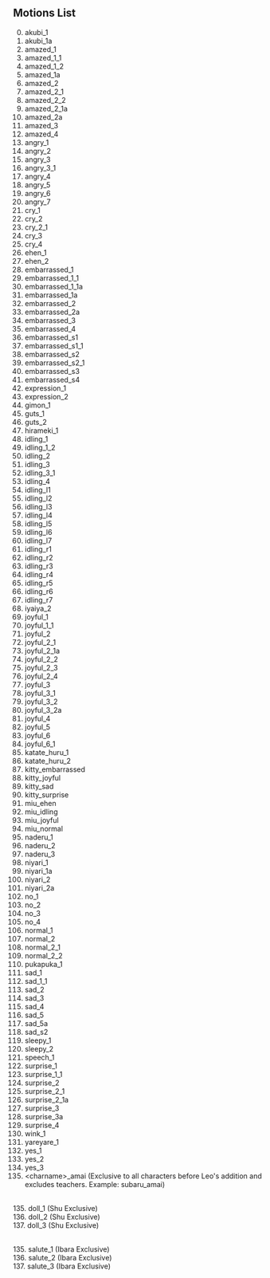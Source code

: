 ## Motions List

0.   akubi_1
1.   akubi_1a
2.   amazed_1
3.   amazed_1_1
4.   amazed_1_2
5.   amazed_1a
6.   amazed_2
7.   amazed_2_1
8.   amazed_2_2
9.   amazed_2_1a
10.  amazed_2a
11.  amazed_3
12.  amazed_4
13.  angry_1
14.  angry_2
15.  angry_3
16.  angry_3_1
17.  angry_4
18.  angry_5
19.  angry_6
20.  angry_7
21.  cry_1
22.  cry_2
23.  cry_2_1
24.  cry_3
25.  cry_4
26.  ehen_1
27.  ehen_2
28.  embarrassed_1
29.  embarrassed_1_1
30.  embarrassed_1_1a
31.  embarrassed_1a
32.  embarrassed_2
33.  embarrassed_2a
34.  embarrassed_3
35.  embarrassed_4
36.  embarrassed_s1
37.  embarrassed_s1_1
38.  embarrassed_s2
39.  embarrassed_s2_1
40.  embarrassed_s3
41.  embarrassed_s4
42.  expression_1
43.  expression_2
44.  gimon_1
45.  guts_1
46.  guts_2
47.  hirameki_1
48.  idling_1
49.  idling_1_2
50.  idling_2
51.  idling_3
52.  idling_3_1
53.  idling_4
54.  idling_l1
55.  idling_l2
56.  idling_l3
57.  idling_l4
58.  idling_l5
59.  idling_l6
60.  idling_l7
61.  idling_r1
62.  idling_r2
63.  idling_r3
64.  idling_r4
65.  idling_r5
66.  idling_r6
67.  idling_r7
68.  iyaiya_2
69.  joyful_1
70.  joyful_1_1
71.  joyful_2
72.  joyful_2_1
73.  joyful_2_1a
74.  joyful_2_2
75.  joyful_2_3
76.  joyful_2_4
77.  joyful_3
78.  joyful_3_1
79.  joyful_3_2
80.  joyful_3_2a
81.  joyful_4
82.  joyful_5
83.  joyful_6
84.  joyful_6_1
85.  katate_huru_1
86.  katate_huru_2
87.  kitty_embarrassed
88.  kitty_joyful
89.  kitty_sad
90.  kitty_surprise
91.  miu_ehen
92.  miu_idling
93.  miu_joyful
94.  miu_normal
95.  naderu_1
96.  naderu_2
97.  naderu_3
98.  niyari_1
99.  niyari_1a
100. niyari_2
101. niyari_2a
102. no_1
103. no_2
104. no_3
105. no_4
106. normal_1
107. normal_2
108. normal_2_1
109. normal_2_2
110. pukapuka_1
111. sad_1
112. sad_1_1
113. sad_2
114. sad_3
115. sad_4
116. sad_5
117. sad_5a
118. sad_s2
119. sleepy_1
120. sleepy_2
121. speech_1
122. surprise_1
123. surprise_1_1
124. surprise_2
125. surprise_2_1
126. surprise_2_1a
127. surprise_3
128. surprise_3a
129. surprise_4
130. wink_1
131. yareyare_1
132. yes_1
133. yes_2
134. yes_3
135. \<charname\>_amai (Exclusive to all characters before Leo's addition and excludes teachers. Example: subaru_amai)

\
135. doll_1 (Shu Exclusive)
\
136. doll_2 (Shu Exclusive)
\
137. doll_3 (Shu Exclusive)

\
135. salute_1 (Ibara Exclusive)
\
136. salute_2 (Ibara Exclusive)
\
137. salute_3 (Ibara Exclusive)
